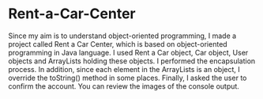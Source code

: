 # Rent-a-Car-Center
 Since my aim is to understand object-oriented programming, I made a project called Rent a Car Center, which is based on object-oriented programming in Java language. I used Rent a Car object, Car object, User objects and ArrayLists holding these objects. I performed the encapsulation process. In addition, since each element in the ArrayLists is an object, I override the toString() method in some places. Finally, I asked the user to confirm the account. You can review the images of the console output.
